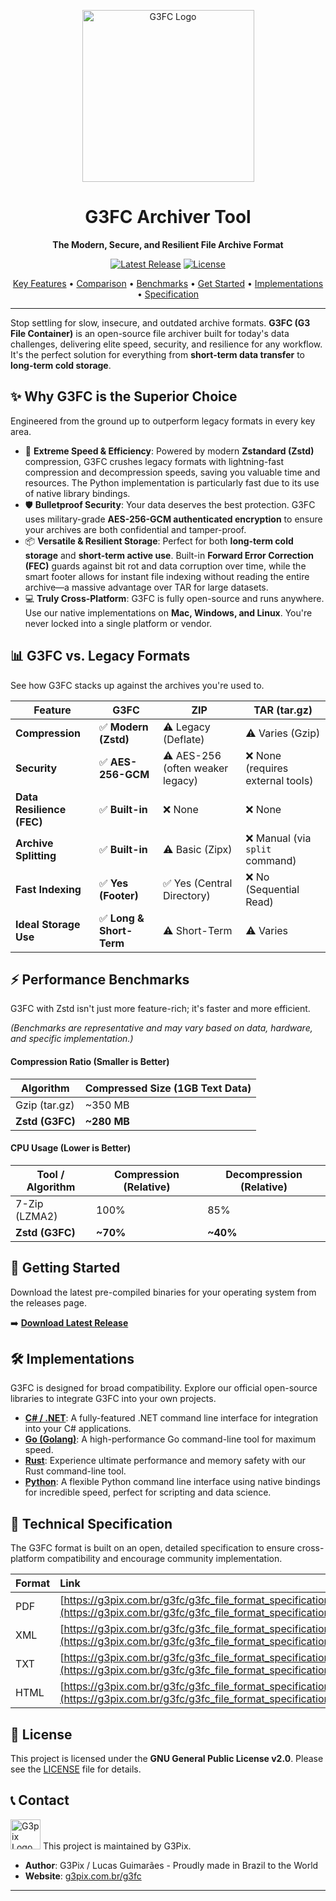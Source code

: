<p align="center">
  <img src="https://g3pix.com.br/g3fc/g3fc.jpeg" alt="G3FC Logo" width="275"/>
</p>

<h1 align="center">G3FC Archiver Tool</h1>

<p align="center">
  <strong>The Modern, Secure, and Resilient File Archive Format</strong>
</p>

<p align="center">
    <a href="https://github.com/guimaraeslucas/g3fc/releases/tag/1"><img src="https://img.shields.io/github/v/release/guimaraeslucas/g3fc?style=for-the-badge&label=Latest%20Release" alt="Latest Release"></a>
    <a href="https://github.com/guimaraeslucas/g3fc/blob/main/LICENSE"><img src="https://img.shields.io/github/license/guimaraeslucas/g3fc?style=for-the-badge&label=License" alt="License"></a>
</p>

<p align="center">
  <a href="#-why-g3fc-is-the-superior-choice">Key Features</a> •
  <a href="#-g3fc-vs-legacy-formats">Comparison</a> •
  <a href="#-performance-benchmarks">Benchmarks</a> •
  <a href="#-getting-started">Get Started</a> •
  <a href="#-implementations">Implementations</a> •
  <a href="#-technical-specification">Specification</a>
</p>

---

Stop settling for slow, insecure, and outdated archive formats. **G3FC (G3 File Container)** is an open-source file archiver built for today's data challenges, delivering elite speed, security, and resilience for any workflow. It's the perfect solution for everything from **short-term data transfer** to **long-term cold storage**.

## ✨ Why G3FC is the Superior Choice

Engineered from the ground up to outperform legacy formats in every key area.

* 🚀 **Extreme Speed & Efficiency**: Powered by modern **Zstandard (Zstd)** compression, G3FC crushes legacy formats with lightning-fast compression and decompression speeds, saving you valuable time and resources. The Python implementation is particularly fast due to its use of native library bindings.
* 🛡️ **Bulletproof Security**: Your data deserves the best protection. G3FC uses military-grade **AES-256-GCM authenticated encryption**  to ensure your archives are both confidential and tamper-proof.
* 📦 **Versatile & Resilient Storage**: Perfect for both **long-term cold storage** and **short-term active use**. Built-in **Forward Error Correction (FEC)** guards against bit rot and data corruption over time, while the smart footer allows for instant file indexing without reading the entire archive—a massive advantage over TAR for large datasets.
* 💻 **Truly Cross-Platform**: G3FC is fully open-source and runs anywhere. Use our native implementations on **Mac, Windows, and Linux**. You're never locked into a single platform or vendor.

## 📊 G3FC vs. Legacy Formats

See how G3FC stacks up against the archives you're used to.

| Feature                   | G3FC                     | ZIP                             | TAR (tar.gz)                      |
| ------------------------- | ------------------------ | ------------------------------- | --------------------------------- |
| **Compression** | ✅ **Modern (Zstd)**       | ⚠️ Legacy (Deflate)              | ⚠️ Varies (Gzip)                   |
| **Security** | ✅ **AES-256-GCM**         | ⚠️ AES-256 (often weaker legacy) | ❌ None (requires external tools)  |
| **Data Resilience (FEC)** | ✅ **Built-in**             | ❌ None                         | ❌ None                           |
| **Archive Splitting** | ✅ **Built-in**              | ⚠️ Basic (Zipx)                 | ❌ Manual (via `split` command)     |
| **Fast Indexing** | ✅ **Yes (Footer)**          | ✅ Yes (Central Directory)      | ❌ No (Sequential Read)           |
| **Ideal Storage Use** | ✅ **Long & Short-Term**   | ⚠️ Short-Term                   | ⚠️ Varies                         |

## ⚡ Performance Benchmarks

G3FC with Zstd isn't just more feature-rich; it's faster and more efficient.

*(Benchmarks are representative and may vary based on data, hardware, and specific implementation.)*

#### Compression Ratio (Smaller is Better)

| Algorithm       | Compressed Size (1GB Text Data) |
| --------------- | ------------------------------- |
| Gzip (tar.gz)   | ~350 MB                         |
| **Zstd (G3FC)** | **~280 MB** |

#### CPU Usage (Lower is Better)

| Tool / Algorithm  | Compression (Relative) | Decompression (Relative) |
| ----------------- | ---------------------- | ------------------------ |
| 7-Zip (LZMA2)     | 100%                   | 85%                      |
| **Zstd (G3FC)** | **~70%** | **~40%** |

## 🚀 Getting Started

Download the latest pre-compiled binaries for your operating system from the releases page.

➡️ **[Download Latest Release](https://github.com/guimaraeslucas/g3fc/releases)**

## 🛠️ Implementations

G3FC is designed for broad compatibility. Explore our official open-source libraries to integrate G3FC into your own projects.

* **[C# / .NET](https://github.com/guimaraeslucas/g3fc/tree/main/csharp)**: A fully-featured .NET command line interface for integration into your C# applications.
* **[Go (Golang)](https://github.com/guimaraeslucas/g3fc/tree/main/golang)**: A high-performance Go command-line tool for maximum speed.
* **[Rust](https://github.com/guimaraeslucas/g3fc/tree/main/rust)**: Experience ultimate performance and memory safety with our Rust command-line tool.
* **[Python](https://github.com/guimaraeslucas/g3fc/tree/main/python)**: A flexible Python command line interface using native bindings for incredible speed, perfect for scripting and data science.

## 📄 Technical Specification

The G3FC format is built on an open, detailed specification to ensure cross-platform compatibility and encourage community implementation.

| Format | Link                                          |
| :----- | :-------------------------------------------- |
| PDF    | [https://g3pix.com.br/g3fc/g3fc_file_format_specification.pdf](https://g3pix.com.br/g3fc/g3fc_file_format_specification.pdf) |
| XML    | [https://g3pix.com.br/g3fc/g3fc_file_format_specification.xml](https://g3pix.com.br/g3fc/g3fc_file_format_specification.xml) |
| TXT    | [https://g3pix.com.br/g3fc/g3fc_file_format_specification.txt](https://g3pix.com.br/g3fc/g3fc_file_format_specification.txt) |
| HTML   | [https://g3pix.com.br/g3fc/g3fc_file_format_specification.html](https://g3pix.com.br/g3fc/g3fc_file_format_specification.html) |

## 📜 License

This project is licensed under the **GNU General Public License v2.0**. Please see the [LICENSE](https://github.com/guimaraeslucas/g3fc/blob/main/LICENSE) file for details.

## 📞 Contact
<img src="https://g3pix.com.br/favicon.svg" alt="G3pix Logo" width="48"/>
This project is maintained by G3Pix.

* **Author**: G3Pix / Lucas Guimarães - Proudly made in Brazil to the World
* **Website**: [g3pix.com.br/g3fc](https://g3pix.com.br/g3fc/)

---
